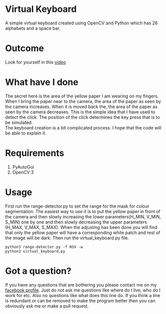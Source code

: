 # Virtual Keyboard
A simple virtual keyboard created using OpenCV and Python which has 26 alphabets and a space bar.

# Outcome
Look for yourself in this <a href = "https://www.youtube.com/watch?v=iiRxIg4L0uI">video</a>

# What have I done
The secret here is the area of the yellow paper I am wearing on my fingers. When I bring the paper near to the camera, the area of the paper as seen by the camera increases. When it is moved back the, the area of the paper as seen by the camera decreases. This is the simple idea that I have used to detect the click. The position of the click determines the key press that is to be simulated.<br>
The keyboard creation is a bit complicated process. I hope that the code will be able to explain it.

# Requirements
1. PyAutoGui<br>
2. OpenCV 3<br>

# Usage
First run the range-detector.py to set the range for the mask for colour segmentation. The easiest way to use it is to put the yellow paper in front of the camera and then slowly increasing the lower parameters(H_MIN, V_MIN, S_MIN) one by one and then slowly decreasing the upper parameters (H_MAX, V_MAX, S_MAX). When the adjusting has been done you will find that only the yellow paper will have a corresponding white patch and rest of the image will be dark. Then run the virtual_keyboard.py file.

    python3 range-detector.py -f HSV -w
    python3 virtual_keyboard.py

# Got a question?
If you have any questions that are bothering you please contact me on my <a href = "http://facebook.com/dibakar.saha.750">facebook profile</a>. Just do not ask me questions like where do I live, who do I work for etc. Also no questions like what does this line do. If you think a line is redundant or can be removed to make the program better then you can obviously ask me or make a pull request.
